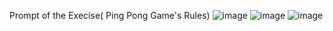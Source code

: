 Prompt of the Execise( Ping Pong Game's Rules)
![image](https://user-images.githubusercontent.com/89440534/184276112-24db9238-c53d-4bd2-b645-3b1edbe8f428.png)
![image](https://user-images.githubusercontent.com/89440534/184276292-a455a53f-08e6-41bc-b9ba-6bc4ca924e97.png)
![image](https://user-images.githubusercontent.com/89440534/184276365-1b086c93-9770-4a4d-9b87-6405942ae1bb.png)


